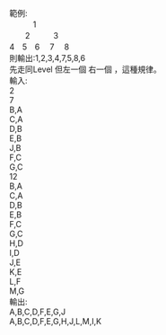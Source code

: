 範例:<br>
　　　1　<br>
　　2　　　3<br>
4　5　6　  7　 8<br>
則輸出:1,2,3,4,7,5,8,6<br>
先走同Level 但左一個 右一個 ，這種規律。<br>
輸入:<br>
2<br>
7<br>
B,A<br>
C,A<br>
D,B<br>
E,B<br>
J,B<br>
F,C<br>
G,C<br>
12<br>
B,A<br>
C,A<br>
D,B<br>
E,B<br>
F,C<br>
G,C<br>
H,D<br>
I,D<br>
J,E<br>
K,E<br>
L,F<br>
M,G<br>
輸出:<br>
A,B,C,D,F,E,G,J<br>
A,B,C,D,F,E,G,H,J,L,M,I,K